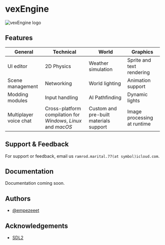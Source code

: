 # vexEngine
![vexEngine logo](https://github.com/VexEngine/.github/blob/main/images/vexEngine_logo_text-min.png?raw=true)


## Features
| **General** | **Technical** | **World** | **Graphics** |
|---|---|---|---|
| UI editor | 2D Physics | Weather simulation | Sprite and text rendering |
| Scene management | Networking | World lighting | Animation support |
| Modding modules | Input handling | AI Pathfinding | Dynamic lights |
| Multiplayer voice chat | Cross-platform compilation for _Windows_, _Linux_ and _macOS_ | Custom and pre-built materials support | Image processing at runtime |


## Support & Feedback

For support or feedback, email us `ramrod.marital.77(at symbol)icloud.com`.


## Documentation

Documentation coming soon.

## Authors

- [@empezeeet](https://www.github.com/empezeeet)


## Acknowledgements

 - [SDL2](https://www.libsdl.org/)
